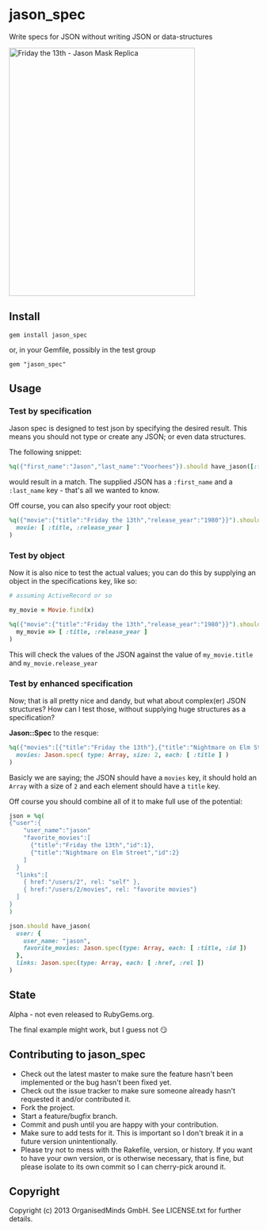 # jason_spec

Write specs for JSON without writing JSON or data-structures

<a href="http://www.flickr.com/photos/frogdna/5534481247/" title="Friday the 13th - Jason Mask Replica by frogDNA, on Flickr"><img src="http://farm6.staticflickr.com/5094/5534481247_361aa64980.jpg" width="375" height="500" alt="Friday the 13th - Jason Mask Replica"></a>

## Install

`gem install jason_spec`

or, in your Gemfile, possibly in the test group

`gem "jason_spec"`


## Usage

### Test by specification

Jason spec is designed to test json by specifying the desired result. This
means you should not type or create any JSON; or even data structures.

The following snippet:

```ruby
%q({"first_name":"Jason","last_name":"Voorhees"}).should have_jason([:first_name,:last_name])
```

would result in a match. The supplied JSON has a `:first_name` and a
`:last_name` key - that's all we wanted to know.

Off course, you can also specify your root object:

```ruby
%q({"movie":{"title":"Friday the 13th","release_year":"1980"}}").should have_jason(
  movie: [ :title, :release_year ]
)
```

### Test by object

Now it is also nice to test the actual values; you can do this by supplying an
object in the specifications key, like so:

```ruby
# assuming ActiveRecord or so

my_movie = Movie.find(x)

%q({"movie":{"title":"Friday the 13th","release_year":"1980"}}").should have_jason(
  my_movie => [ :title, :release_year ]
)
```

This will check the values of the JSON against the value of `my_movie.title`
and `my_movie.release_year`

### Test by enhanced specification

Now; that is all pretty nice and dandy, but what about complex(er) JSON
structures? How can I test those, without supplying huge structures as a
specification?

**Jason::Spec** to the resque:

```ruby
%q({"movies":[{"title":"Friday the 13th"},{"title":"Nightmare on Elm Street"}]}).should have_jason(
  movies: Jason.spec( type: Array, size: 2, each: [ :title ] )
)
```

Basicly we are saying; the JSON should have a `movies` key, it should hold
an `Array` with a size of `2` and each element should have a `title` key.

Off course you should combine all of it to make full use of the potential:

```ruby
json = %q(
{"user":{
    "user_name":"jason"
    "favorite_movies":[
      {"title":"Friday the 13th","id":1},
      {"title":"Nightmare on Elm Street","id":2}
    ]
  }
  "links":[
    { href:"/users/2", rel: "self" },
    { href:"/users/2/movies", rel: "favorite movies"}
  ]
}
)

json.should have_jason(
  user: {
    user_name: "jason",
    favorite_movies: Jason.spec(type: Array, each: [ :title, :id ])
  },
  links: Jason.spec(type: Array, each: [ :href, :rel ])
)
```

## State

Alpha - not even released to RubyGems.org.

The final example might work, but I guess not :smirk:

## Contributing to jason_spec

* Check out the latest master to make sure the feature hasn't been implemented or the bug hasn't been fixed yet.
* Check out the issue tracker to make sure someone already hasn't requested it and/or contributed it.
* Fork the project.
* Start a feature/bugfix branch.
* Commit and push until you are happy with your contribution.
* Make sure to add tests for it. This is important so I don't break it in a future version unintentionally.
* Please try not to mess with the Rakefile, version, or history. If you want to have your own version, or is otherwise necessary, that is fine, but please isolate to its own commit so I can cherry-pick around it.

## Copyright

Copyright (c) 2013 OrganisedMinds GmbH. See LICENSE.txt for
further details.

